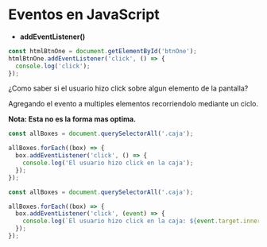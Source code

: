 # Eventos en JavaScript

- **addEventListener()**

```js
const htmlBtnOne = document.getElementById('btnOne');
htmlBtnOne.addEventListener('click', () => {
  console.log('click');
});
```

¿Como saber si el usuario hizo click sobre algun elemento de la pantalla?

Agregando el evento a multiples elementos recorriendolo mediante un ciclo.

**Nota: Esta no es la forma mas optima.**

```js
const allBoxes = document.querySelectorAll('.caja');

allBoxes.forEach((box) => {
  box.addEventListener('click', () => {
    console.log('El usuario hizo click en la caja');
  });
});

const allBoxes = document.querySelectorAll('.caja');

allBoxes.forEach((box) => {
  box.addEventListener('click', (event) => {
    console.log(`El usuario hizo click en la caja: ${event.target.innerHTML}`);
  });
});
```
